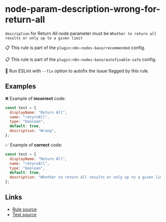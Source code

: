 [//]: # "File generated from a template. Do not edit this file directly."

# node-param-description-wrong-for-return-all

`description` for Return All node parameter must be `Whether to return all results or only up to a given limit`

📋 This rule is part of the `plugin:n8n-nodes-base/recommended` config.

📋 This rule is part of the `plugin:n8n-nodes-base/autofixable-safe` config.

🔧 Run ESLint with `--fix` option to autofix the issue flagged by this rule.

## Examples

❌ Example of **incorrect** code:

```js
const test = {
  displayName: "Return All",
  name: "returnAll",
  type: "boolean",
  default: true,
  description: "Wrong",
};
```

✅ Example of **correct** code:

```js
const test = {
  displayName: "Return All",
  name: "returnAll",
  type: "boolean",
  default: true,
  description: "Whether to return all results or only up to a given limit",
};
```

## Links

- [Rule source](../../lib/rules/node-param-description-wrong-for-return-all.ts)
- [Test source](../../tests/node-param-description-wrong-for-return-all.test.ts)
